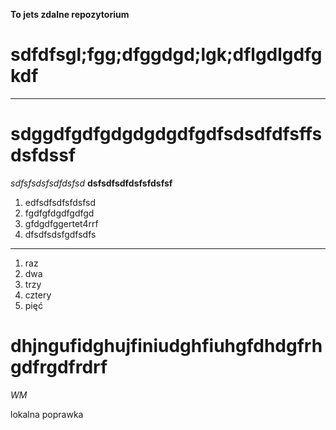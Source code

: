 __To jets zdalne repozytorium__
# sdfdfsgl;fgg;dfggdgd;lgk;dflgdlgdfgkdf
--- 
# sdggdfgdfgdgdgdgdfgdfsdsdfdfsffsdsfdssf
*sdfsfsdsfsdfdsfsd*
**dsfsdfsdfdsfsfdsfsf**
1. edfsdfsdfsfdsfsd
2. fgdfgfdgdfgdfgd
3. gfdgdfggertet4rrf
4. dfsdfsdsfgdfsdfs
---
1. raz
2. dwa
3. trzy
4. cztery 
5. pięć
# dhjngufidghujfiniudghfiuhgfdhdgfrhgdfrgdfrdrf

_WM_  

lokalna poprawka  